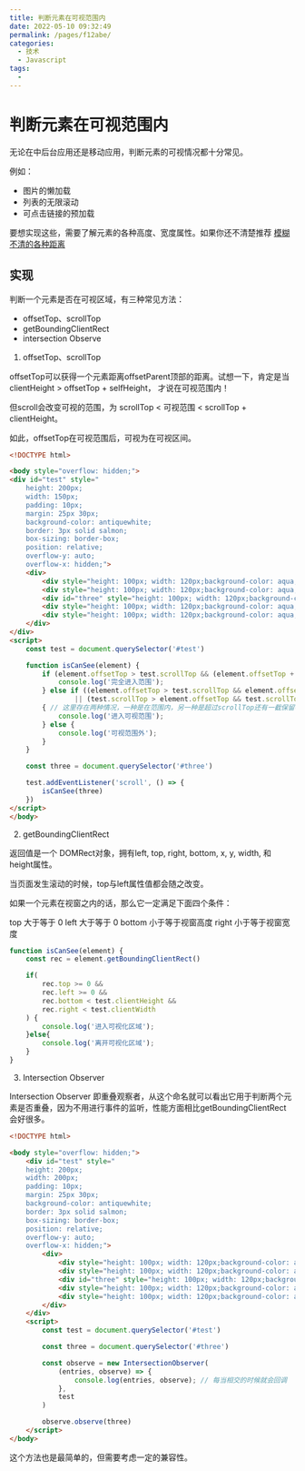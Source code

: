 ```yaml
---
title: 判断元素在可视范围内
date: 2022-05-10 09:32:49
permalink: /pages/f12abe/
categories:
  - 技术
  - Javascript
tags:
  - 
---
```


# 判断元素在可视范围内

无论在中后台应用还是移动应用，判断元素的可视情况都十分常见。

例如：

* 图片的懒加载
* 列表的无限滚动
* 可点击链接的预加载

要想实现这些，需要了解元素的各种高度、宽度属性。如果你还不清楚推荐 [模糊不清的各种距离](50.模糊不清的各种距离.md)

## 实现

判断一个元素是否在可视区域，有三种常见方法：

* offsetTop、scrollTop
* getBoundingClientRect
* intersection Observe

1. offsetTop、scrollTop

offsetTop可以获得一个元素距离offsetParent顶部的距离。试想一下，肯定是当clientHeight > offsetTop + selfHeight，
才说在可视范围内！

但scroll会改变可视的范围，为 scrollTop < 可视范围 < scrollTop + clientHeight。

如此，offsetTop在可视范围后，可视为在可视区间。

<!-- more -->

```html
<!DOCTYPE html>

<body style="overflow: hidden;">
<div id="test" style="
    height: 200px;
    width: 150px; 
    padding: 10px; 
    margin: 25px 30px; 
    background-color: antiquewhite;
    border: 3px solid salmon;
    box-sizing: border-box;
    position: relative;
    overflow-y: auto;
    overflow-x: hidden;">
    <div>
        <div style="height: 100px; width: 120px;background-color: aqua;">1</div>
        <div style="height: 100px; width: 120px;background-color: aqua;">2</div>
        <div id="three" style="height: 100px; width: 120px;background-color: yellowgreen;">3</div>
        <div style="height: 100px; width: 120px;background-color: aqua;">2</div>
        <div style="height: 100px; width: 120px;background-color: aqua;">2</div>
    </div>
</div>
<script>
    const test = document.querySelector('#test')

    function isCanSee(element) {
        if (element.offsetTop > test.scrollTop && (element.offsetTop + element.clientHeight) < test.scrollTop + test.clientHeight) {
            console.log('完全进入范围');
        } else if ((element.offsetTop > test.scrollTop && element.offsetTop < test.scrollTop + test.clientHeight)
                || (test.scrollTop > element.offsetTop && test.scrollTop < element.offsetTop + element.clientHeight))
        { // 这里存在两种情况，一种是在范围内，另一种是超过scrollTop还有一截保留在可视区域内
            console.log('进入可视范围');
        } else {
            console.log('可视范围外');
        }
    }

    const three = document.querySelector('#three')

    test.addEventListener('scroll', () => {
        isCanSee(three)
    })
</script>
</body>
```

2. getBoundingClientRect

返回值是一个 DOMRect对象，拥有left, top, right, bottom, x, y, width, 和 height属性。

当页面发生滚动的时候，top与left属性值都会随之改变。

如果一个元素在视窗之内的话，那么它一定满足下面四个条件：

top 大于等于 0
left 大于等于 0
bottom 小于等于视窗高度
right 小于等于视窗宽度

```javascript
function isCanSee(element) {
    const rec = element.getBoundingClientRect()

    if(
        rec.top >= 0 &&
        rec.left >= 0 &&
        rec.bottom < test.clientHeight &&
        rec.right < test.clientWidth
    ) {
        console.log('进入可视化区域');
    }else{
        console.log('离开可视化区域');
    }
}
```

3. Intersection Observer

Intersection Observer 即重叠观察者，从这个命名就可以看出它用于判断两个元素是否重叠，因为不用进行事件的监听，性能方面相比getBoundingClientRect 会好很多。

```html
<!DOCTYPE html>

<body style="overflow: hidden;">
    <div id="test" style="
    height: 200px;
    width: 200px; 
    padding: 10px; 
    margin: 25px 30px; 
    background-color: antiquewhite;
    border: 3px solid salmon;
    box-sizing: border-box;
    position: relative;
    overflow-y: auto;
    overflow-x: hidden;">
        <div>
            <div style="height: 100px; width: 120px;background-color: aqua;">1</div>
            <div style="height: 100px; width: 120px;background-color: aqua;">2</div>
            <div id="three" style="height: 100px; width: 120px;background-color: yellowgreen;">3</div>
            <div style="height: 100px; width: 120px;background-color: aqua;">2</div>
            <div style="height: 100px; width: 120px;background-color: aqua;">2</div>
        </div>
    </div>
    <script>
        const test = document.querySelector('#test')

        const three = document.querySelector('#three')

        const observe = new IntersectionObserver(
            (entries, observe) => {
                console.log(entries, observe); // 每当相交的时候就会回调
            },
            test
        )

        observe.observe(three)
    </script>
</body>
```

这个方法也是最简单的，但需要考虑一定的兼容性。
